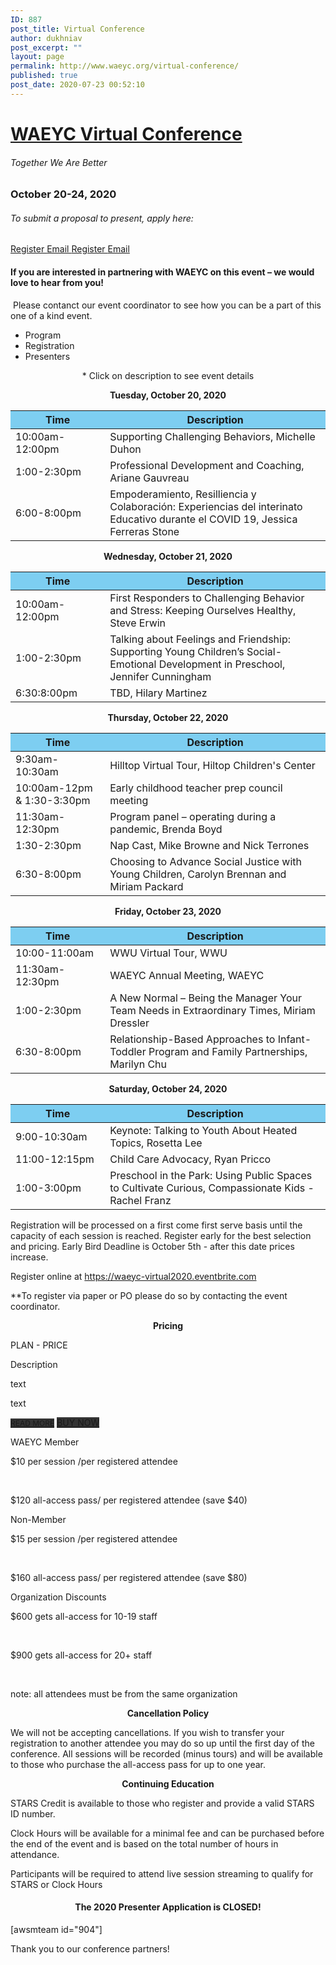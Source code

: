```yaml
---
ID: 887
post_title: Virtual Conference
author: dukhniav
post_excerpt: ""
layout: page
permalink: http://www.waeyc.org/virtual-conference/
published: true
post_date: 2020-07-23 00:52:10
---
```

<h1><a href="">WAEYC Virtual Conference</a></h1>		
			<h6>Together We Are Better</h6>		
			<h3>October 20-24, 2020</h3>		
			<h6>To submit a proposal to present, apply here:</h6>		
		<a href="https://www.eventbrite.com/e/2020-waeyc-call-for-proposals-tickets-108884454334" data-text="Register">
				Register
		</a>
		<a href="emailto:amandacardwell@frontier.com" data-text="Go!">
				Email
		</a>
		<a href="https://www.eventbrite.com/e/2020-waeyc-call-for-proposals-tickets-108884454334" data-text="Register">
				Register
		</a>
		<a href="emailto:amandacardwell@frontier.com" data-text="Go!">
				Email
		</a>
				<h4>If you are interested in partnering with WAEYC on this event – we would love to hear from you!</h4>
																						<p><p> Please contanct our event coordinator to see how you can be a part of this one of a kind event.</p></p>
		  <ul>
	    		      		<li>                                                        	      		 Program</li>
	      		      		<li>                                                        	      		 Registration</li>
	      		      		<li>                                                        	      		 Presenters</li>
	      	    		</ul>
		      												<p style="text-align: center">* Click on description to see event details</p>
<p style="text-align: center"><b>Tuesday, October 20, 2020</b></p>
<table style="width: 100%">
  <thead>
    <tr>
      <th style="background-color: #7dcef1; width: 30%">Time</th>
      <th style="background-color: #7dcef1; width: 70%">Description</th>
    </tr>
  </thead>
  <tbody>
    <tr>
      <td>10:00am-12:00pm</td>
      <td>
        <a>Supporting Challenging Behaviors, Michelle Duhon</a>
      </td>
    </tr>
    <tr>
      <td>1:00-2:30pm</td>
      <td>
        <a>Professional Development and Coaching, Ariane Gauvreau</a>
      </td>
    </tr>
    <tr>
      <td>6:00-8:00pm</td>
      <td>
        <a>Empoderamiento, Resilliencia y Colaboración: Experiencias del
          interinato Educativo durante el COVID 19, Jessica Ferreras Stone</a>
      </td>
    </tr>
  </tbody>
</table>
<p style="text-align: center"><b>Wednesday, October 21, 2020</b></p>
<table style="width: 100%" cellspacing="5" cellpadding="5">
  <thead>
    <tr>
      <th style="background-color: #7dcef1; width: 30%">Time</th>
      <th style="background-color: #7dcef1; width: 70%">Description</th>
    </tr>
  </thead>
  <tbody>
    <tr>
      <td>10:00am-12:00pm</td>
      <td>
        <a>First Responders to Challenging Behavior and Stress: Keeping
          Ourselves Healthy, Steve Erwin</a
        >
      </td>
    </tr>
    <tr>
      <td>1:00-2:30pm</td>
      <td>
        <a>
          Talking about Feelings and Friendship: Supporting Young Children’s
          Social-Emotional Development in Preschool, Jennifer Cunningham</a
        >
      </td>
    </tr>
    <tr>
      <td>6:30:8:00pm</td>
      <td><a> TBD, Hilary Martinez </a></td>
    </tr>
  </tbody>
</table>
<p style="text-align: center"><b>Thursday, October 22, 2020</b></p>
<table style="width: 100%" cellspacing="5" cellpadding="5">
  <thead>
    <tr>
      <th style="background-color: #7dcef1; width: 30%">Time</th>
      <th style="background-color: #7dcef1; width: 70%">Description</th>
    </tr>
  </thead>
  <tbody>
    <tr>
      <td>9:30am-10:30am</td>
      <td>
        <a> Hilltop Virtual Tour, Hiltop Children's Center </a>
      </td>
    </tr>
    <tr>
      <td>10:00am-12pm &amp; 1:30-3:30pm</td>
      <td>
        <a>Early childhood teacher prep council meeting</a>
      </td>
    </tr>
    <tr>
      <td>11:30am-12:30pm</td>
      <td>
        <a>Program panel – operating during a pandemic, Brenda Boyd</a>
      </td>
    </tr>
    <tr>
      <td>1:30-2:30pm</td>
      <td>
        <a>Nap Cast, Mike Browne and Nick Terrones</a>
      </td>
    </tr>
    <tr>
      <td>6:30-8:00pm</td>
      <td>
        <a>Choosing to Advance Social Justice with Young Children, Carolyn
          Brennan and Miriam Packard</a
        >
      </td>
    </tr>
  </tbody>
</table>
<p style="text-align: center"><b>Friday, October 23, 2020</b></p>
<table style="width: 100%" cellspacing="5" cellpadding="5">
  <thead>
    <tr>
      <th style="background-color: #7dcef1; width: 30%">Time</th>
      <th style="background-color: #7dcef1; width: 70%">Description</th>
    </tr>
  </thead>
  <tbody>
    <tr>
      <td>10:00-11:00am</td>
      <td><a>WWU Virtual Tour, WWU</a></td>
    </tr>
    <tr>
      <td>11:30am-12:30pm</td>
      <td><a>WAEYC Annual Meeting, WAEYC</a></td>
    </tr>
    <tr>
      <td>1:00-2:30pm</td>
      <td>
        <a>A New Normal – Being the Manager Your Team Needs in Extraordinary
          Times, Miriam Dressler</a
        >
      </td>
    </tr>
    <tr>
      <td>6:30-8:00pm</td>
      <td>
        <a>Relationship-Based Approaches to Infant-Toddler Program and Family
          Partnerships, Marilyn Chu</a
        >
      </td>
    </tr>
  </tbody>
</table>
<p style="text-align: center"><b>Saturday, October 24, 2020</b></p>
<table style="width: 100%" cellspacing="5" cellpadding="5">
  <thead>
    <tr>
      <th style="background-color: #7dcef1; width: 30%">Time</th>
      <th style="background-color: #7dcef1; width: 70%">Description</th>
    </tr>
  </thead>
  <tbody>
    <tr>
      <td>9:00-10:30am</td>
      <td>
        <a>Keynote: Talking to Youth About Heated Topics, Rosetta Lee</a>
      </td>
    </tr>
    <tr>
      <td>11:00-12:15pm</td>
      <td><a>Child Care Advocacy, Ryan Pricco</a></td>
    </tr>
    <tr>
      <td>1:00-3:00pm</td>
      <td>
        <a>Preschool in the Park: Using Public Spaces to Cultivate Curious,
          Compassionate Kids - Rachel Franz</a
        >
      </td>
    </tr>
  </tbody>
</table>
		      												<p>Registration will be processed on a first come first serve basis until the capacity of each session is reached. Register early for the best selection and pricing. Early Bird Deadline is October 5th - after this date prices increase. </p><p>Register online at <a href="https://waeyc-virtual2020.eventbrite.com">https://waeyc-virtual2020.eventbrite.com</a></p><p>**To register via paper or PO please do so by contacting the event coordinator.</p><p style="text-align: center;"><strong>Pricing</strong></p><p style="font-weight: 400;">
	<!-- Style to display all tables correct-->
	<!-- this block will be remove in frontend.tables.editor.block.base after init -->
		<style>
			.ptsBlock {
				opacity: 0;
				visibility: hidden;
			}
		</style>
			<style type="text/css">#ptsBlock_642190 {
    width: 100%;
  }
#ptsBlock_642190 .ptsCol {
            width: 33.333333333333%;
      }
#ptsBlock_642190 .ptsTableDescCol {
      display: none;
  }
#ptsBlock_642190 .ptsCol.ptsTableDescCol .ptsColFooter {
	visibility: hidden;
}
#ptsBlock_642190 p {
  margin: 0;
}
/*Animations*/
#ptsBlock_642190 .ptsCol .ptsTableElementContent,
#ptsBlock_642190 .ptsCol .ptsTableElementContent span {
  transition: all 0.3s ease;
    -webkit-transition: all 0.3s ease;
    -moz-transition: all 0.3s ease;
    -ms-transition: all 0.3s ease;
    -o-transition: all 0.3s ease;
}
#ptsBlock_642190 .ptsCol.hover .ptsTableElementContent {
  z-index: 101;
  box-shadow: 0 0 10px rgba(0, 0, 0, 0.5);
  -webkit-box-shadow: 0 0 10px rgba(0, 0, 0, 0.5);
  -moz-box-shadow: 0 0 10px rgba(0, 0, 0, 0.5);
}
#ptsBlock_642190 .ptsCol.hover .ptsTableElementContent {
  z-index: 101;
  box-shadow: 0 0 10px rgba(0, 0, 0, 0.5);
}
/** Template Style **/
#ptsBlock_642190 .ptsTableElementContent {
    background: #fff;
    border: solid 1px #f0f0f0;
    box-shadow: 0 0 20px -2px rgba(0,0,0,0);
    position: relative;
}
#ptsBlock_642190 .ptsColHeader,
#ptsBlock_642190 .ptsColDesc {
    background: #fafafa;
    padding: 40px 5px 30px 5px;
  	position: relative;
}
#ptsBlock_642190 .ptsColDesc:before {
	content: '';
  	position: absolute;
  	left: 25%;
  	bottom: 0;
  background-color: #333;
  	height: 1px;
  	width: 50%;
}
#ptsBlock_642190 .ptsColHeader .ptsIcon i {
	font-size: 55px;
  	color: #333;
}
#ptsBlock_642190 .ptsColHeader span,
#ptsBlock_642190 .ptsColHeader p {
    font-size: 28px;
    color: #333;
}
#ptsBlock_642190 .ptsColDesc {
    padding: 0 5px 20px 5px;
}
#ptsBlock_642190 .ptsRows {
	padding-top: 20px;
}
#ptsBlock_642190 .ptsColDesc span,
#ptsBlock_642190 .ptsColDesc p {
    font-size: 24px;
  	color: #333;
}
#ptsBlock_642190 .ptsRows .ptsCell {
  color: #333;
}
#ptsBlock_642190 .ptsRows .ptsCell span,
#ptsBlock_642190 .ptsRows .ptsCell p {
  font-size: 14px;
}
#ptsBlock_642190 .ptsColFooter {
  padding: 20px 0 20px 0;
}
#ptsBlock_642190 .ptsColFooter .ptsActBtn a {
    background-color: #fafafa;
    text-decoration: blink;
 	color: #fff;
    font-size: 18px;
    padding: 10px 20px;
    border-radius: 4px;
    position: relative;
  	text-align: center;
}
#ptsBlock_642190 .ptsColFooter .ptsActBtn {
	margin: 10px 0;
  	text-align: center;
}
#ptsBlock_642190 .ptsColFooter .ptsActBtn a:before {
    content: '';
    position: absolute;
    top: 0;
    right: 0;
    left: 0;
    bottom: 0;
    background-color: #fff;
    opacity: 0;
    transition: all .5s ease-out;
}
#ptsBlock_642190 .ptsColFooter .ptsActBtn a:hover:before {
    opacity: .3;
}</style>
		<!-- Start Test Element -->
						<p> PLAN - PRICE </p>
						<p>Description</p>
		<p>text</p>
		<p>text</p>
								<a target="_blank" href="https://supsystic.com/" style="font-size: 12px; background-color: #333;" rel="noopener noreferrer">READ MORE</a>
								<a target="_blank" href="https://supsystic.com/" style="font-size: 14px; background-color: #333;" rel="noopener noreferrer">BUY NOW</a>
						<p>WAEYC Member</p>
							<p>$10 per session /per registered attendee<br></p><p> <br></p><p>$120 all-access pass/ per registered attendee (save $40)</p>
						<p>Non-Member</p>
							<p>$15 per session /per registered attendee</p><p> <br></p><p>$160 all-access pass/ per registered attendee (save $80)<br></p>
						<p>Organization Discounts&nbsp;</p>
							<p>$600 gets all-access for 10-19 staff</p><p> <br></p><p>$900 gets all-access for 20+ staff</p><p><br data-mce-bogus="1"></p><p>note: all attendees must be from the same organization<br></p>
		<!-- End Test Element -->
</p><p style="text-align: center;"><strong>Cancellation Policy</strong></p><p>We will not be accepting cancellations. If you wish to transfer your registration to another attendee you may do so up until the first day of the conference. All sessions will be recorded (minus tours) and will be available to those who purchase the all-access pass for up to one year.</p><p style="text-align: center;"><strong>Continuing Education</strong></p><p>STARS Credit is available to those who register and provide a valid STARS ID number.</p><p>Clock Hours will be available for a minimal fee and can be purchased before the end of the event and is based on the total number of hours in attendance.</p><p>Participants will be required to attend live session streaming to qualify for STARS or Clock Hours</p>							    			
		      												<h4 style="text-align: center;">The 2020 Presenter Application is CLOSED!</h4>							    			
		[awsmteam id="904"]<p>Thank you to our conference partners!</p>